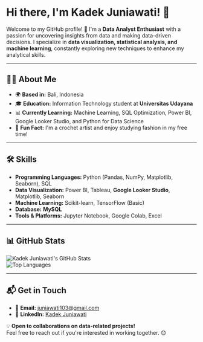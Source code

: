 # Hi there, I'm Kadek Juniawati! 👋  

Welcome to my GitHub profile! 🚀 I'm a **Data Analyst Enthusiast** with a passion for uncovering insights from data and making data-driven decisions. I specialize in **data visualization, statistical analysis, and machine learning**, constantly exploring new techniques to enhance my analytical skills.  

--- 

## 👩‍💻 About Me  

- 🌍 **Based in:** Bali, Indonesia  
- 🎓 **Education:** Information Technology student at **Universitas Udayana**  
- 📊 **Currently Learning:** Machine Learning, SQL Optimization, Power BI, Google Looker Studio, and Python for Data Science  
- 🧶 **Fun Fact:** I'm a crochet artist and enjoy studying fashion in my free time!  

---

## 🛠️ Skills  

- **Programming Languages:** Python (Pandas, NumPy, Matplotlib, Seaborn), SQL  
- **Data Visualization:** Power BI, Tableau, **Google Looker Studio**, Matplotlib, Seaborn  
- **Machine Learning:** Scikit-learn, TensorFlow (Basic)  
- **Database:** **MySQL**  
- **Tools & Platforms:** Jupyter Notebook, Google Colab, Excel  

---

## 📊 GitHub Stats  

![Kadek Juniawati's GitHub Stats](https://github-readme-stats.vercel.app/api?username=kadekjuniawati&show_icons=true&theme=radical)  
![Top Languages](https://github-readme-stats.vercel.app/api/top-langs/?username=kadekjuniawati&layout=compact&theme=radical)  

---

## 📬 Get in Touch  

- 📧 **Email:** [juniawati103@gmail.com](mailto:juniawati103@gmail.com)  
- 💼 **LinkedIn:** [Kadek Juniawati](https://www.linkedin.com/in/juniawatinikadek)  

💡 **Open to collaborations on data-related projects!**  
Feel free to reach out if you're interested in working together. 😊  
